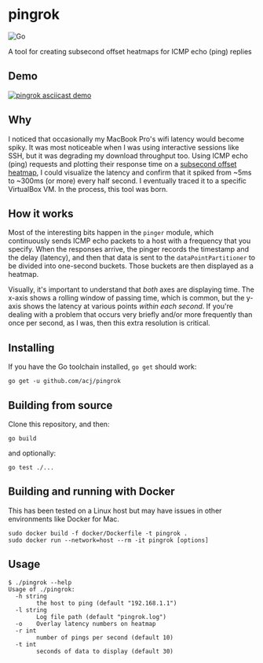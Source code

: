 # pingrok

![Go](https://github.com/acj/pingrok/workflows/CI/badge.svg)

A tool for creating subsecond offset heatmaps for ICMP echo (ping) replies

## Demo

[![pingrok asciicast demo](https://asciinema.org/a/381549.svg)](https://asciinema.org/a/381549)

## Why

I noticed that occasionally my MacBook Pro's wifi latency would become spiky. It was most noticeable when I was using interactive sessions like SSH, but it was degrading my download throughput too. Using ICMP echo (ping) requests and plotting their response time on a [subsecond offset heatmap](http://www.brendangregg.com/HeatMaps/subsecondoffset.html), I could visualize the latency and confirm that it spiked from ~5ms to ~300ms (or more) every half second. I eventually traced it to a specific VirtualBox VM. In the process, this tool was born.

## How it works

Most of the interesting bits happen in the `pinger` module, which continuously sends ICMP echo packets to a host with a frequency that you specify. When the responses arrive, the pinger records the timestamp and the delay (latency), and then that data is sent to the `dataPointPartitioner` to be divided into one-second buckets. Those buckets are then displayed as a heatmap.

Visually, it's important to understand that _both_ axes are displaying time. The x-axis shows a rolling window of passing time, which is common, but the y-axis shows the latency at various points _within each second_. If you're dealing with a problem that occurs very briefly and/or more frequently than once per second, as I was, then this extra resolution is critical.

## Installing

If you have the Go toolchain installed, `go get` should work:

```
go get -u github.com/acj/pingrok
```

## Building from source

Clone this repository, and then:

```
go build
```

and optionally:

```
go test ./...
```

## Building and running with Docker

This has been tested on a Linux host but may have issues in other environments like Docker for Mac.

```
sudo docker build -f docker/Dockerfile -t pingrok .
sudo docker run --network=host --rm -it pingrok [options]
```

## Usage

```
$ ./pingrok --help
Usage of ./pingrok:
  -h string
        the host to ping (default "192.168.1.1")
  -l string
        Log file path (default "pingrok.log")
  -o    Overlay latency numbers on heatmap
  -r int
        number of pings per second (default 10)
  -t int
        seconds of data to display (default 30)
```
